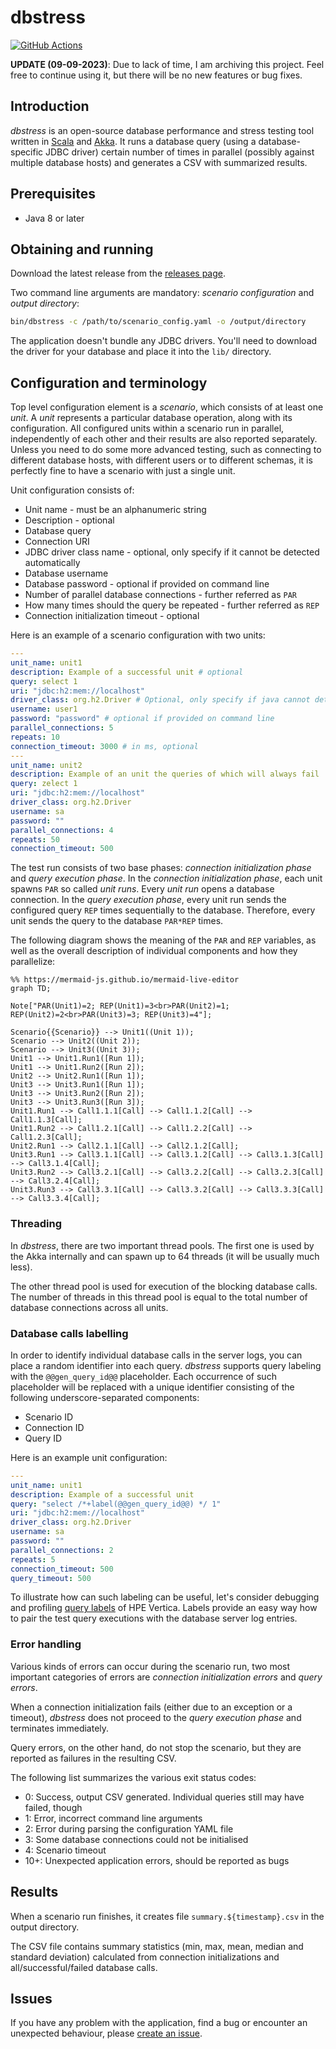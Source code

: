 # dbstress

 [![GitHub Actions](https://github.com/semberal/dbstress/workflows/build/badge.svg)](https://github.com/semberal/dbstress/actions)

**UPDATE (09-09-2023)**: Due to lack of time, I am archiving this project. Feel free to continue using it, but there will be no new 
features or bug fixes.

## Introduction

_dbstress_ is an open-source database performance and stress testing tool written in
[Scala](http://www.scala-lang.org/) and [Akka](http://akka.io). It runs a database query
(using a database-specific JDBC driver) certain number of times in parallel (possibly against multiple database hosts)
and generates a CSV with summarized results.

## Prerequisites
* Java 8 or later

## Obtaining and running

Download the latest release from the [releases page](https://github.com/semberal/dbstress/releases). 

Two command line arguments are mandatory: _scenario configuration_ and _output directory_:

```bash
bin/dbstress -c /path/to/scenario_config.yaml -o /output/directory
```

The application doesn't bundle any JDBC drivers. You'll need to download the driver for your database and place
it into the `lib/` directory.

## Configuration and terminology

Top level configuration element is a _scenario_, which consists of at least one _unit_.
A _unit_ represents a particular database operation, along with its configuration.
All configured units within a scenario run in parallel, independently of each other and their results are also
reported separately. Unless you need to do some more advanced testing, such as connecting to different database hosts, with
different users or to different schemas, it is perfectly fine to have a scenario with just a single unit.

Unit configuration consists of:

* Unit name - must be an alphanumeric string
* Description - optional
* Database query
* Connection URI
* JDBC driver class name - optional, only specify if it cannot be detected automatically
* Database username
* Database password - optional if provided on command line
* Number of parallel database connections - further referred as `PAR`
* How many times should the query be repeated - further referred as `REP`
* Connection initialization timeout - optional

Here is an example of a scenario configuration with two units:

```yaml
---
unit_name: unit1
description: Example of a successful unit # optional
query: select 1
uri: "jdbc:h2:mem://localhost"
driver_class: org.h2.Driver # Optional, only specify if java cannot detect it
username: user1
password: "password" # optional if provided on command line
parallel_connections: 5
repeats: 10
connection_timeout: 3000 # in ms, optional
---
unit_name: unit2
description: Example of an unit the queries of which will always fail
query: zelect 1
uri: "jdbc:h2:mem://localhost"
driver_class: org.h2.Driver
username: sa
password: ""
parallel_connections: 4
repeats: 50
connection_timeout: 500
```

The test run consists of two base phases: _connection initialization phase_ and _query execution phase_.
In the _connection initialization phase_, each unit spawns `PAR` so called _unit runs_.
Every _unit run_ opens a database connection.
In the _query execution phase_, every unit run sends the configured query `REP` times sequentially to the database.
Therefore, every unit sends the query to the database `PAR*REP` times.

The following diagram shows the meaning of the `PAR` and `REP` variables, as well as the overall description of
individual components and how they parallelize:

```mermaid
%% https://mermaid-js.github.io/mermaid-live-editor
graph TD;

Note["PAR(Unit1)=2; REP(Unit1)=3<br>PAR(Unit2)=1; REP(Unit2)=2<br>PAR(Unit3)=3; REP(Unit3)=4"];

Scenario{{Scenario}} --> Unit1((Unit 1));
Scenario --> Unit2((Unit 2));
Scenario --> Unit3((Unit 3));
Unit1 --> Unit1.Run1([Run 1]);
Unit1 --> Unit1.Run2([Run 2]);
Unit2 --> Unit2.Run1([Run 1]);
Unit3 --> Unit3.Run1([Run 1]);
Unit3 --> Unit3.Run2([Run 2]);
Unit3 --> Unit3.Run3([Run 3]);
Unit1.Run1 --> Call1.1.1[Call] --> Call1.1.2[Call] --> Call1.1.3[Call];
Unit1.Run2 --> Call1.2.1[Call] --> Call1.2.2[Call] --> Call1.2.3[Call];
Unit2.Run1 --> Call2.1.1[Call] --> Call2.1.2[Call];
Unit3.Run1 --> Call3.1.1[Call] --> Call3.1.2[Call] --> Call3.1.3[Call] --> Call3.1.4[Call];
Unit3.Run2 --> Call3.2.1[Call] --> Call3.2.2[Call] --> Call3.2.3[Call] --> Call3.2.4[Call];
Unit3.Run3 --> Call3.3.1[Call] --> Call3.3.2[Call] --> Call3.3.3[Call] --> Call3.3.4[Call];
```

### Threading
In _dbstress_, there are two important thread pools. The first one is used by the Akka internally and can spawn up
to 64 threads (it will be usually much less).

The other thread pool is used for execution of the blocking database calls.
The number of threads in this thread pool is equal to the total number of database connections across all units.

### Database calls labelling

In order to identify individual database calls in the server logs, you can place a random identifier into
each query. _dbstress_ supports query labeling with the `@@gen_query_id@@` placeholder. Each occurrence of such
placeholder will be replaced with a unique identifier consisting of the following underscore-separated components:

* Scenario ID
* Connection ID
* Query ID

Here is an example unit configuration:

```yaml
---
unit_name: unit1
description: Example of a successful unit
query: "select /*+label(@@gen_query_id@@) */ 1"
uri: "jdbc:h2:mem://localhost"
driver_class: org.h2.Driver
username: sa
password: ""
parallel_connections: 2
repeats: 5
connection_timeout: 500
query_timeout: 500
```

To illustrate how can such labeling can be useful, let's consider debugging and profiling
[query labels](https://my.vertica.com/docs/7.1.x/HTML/Content/Authoring/AdministratorsGuide/Profiling/HowToLabelQueriesForProfiling.htm)
of HPE Vertica. Labels provide an easy way how to pair the test query executions with the database server log entries.

### Error handling

Various kinds of errors can occur during the scenario run, two most important categories of errors are
_connection initialization errors_ and _query errors_.

When a connection initialization fails (either due to an exception or a timeout),
_dbstress_ does not proceed to the _query execution phase_ and terminates immediately.

Query errors, on the other hand, do not stop the scenario, but they are reported as failures in the resulting CSV.

The following list summarizes the various exit status codes:

* 0: Success, output CSV generated. Individual queries still may have failed, though
* 1: Error, incorrect command line arguments
* 2: Error during parsing the configuration YAML file
* 3: Some database connections could not be initialised
* 4: Scenario timeout
* 10+: Unexpected application errors, should be reported as bugs

## Results

When a scenario run finishes, it creates file `summary.${timestamp}.csv` in the output directory.

The CSV file contains summary statistics (min, max, mean, median and standard deviation) calculated
from connection initializations and all/successful/failed database calls.

## Issues
If you have any problem with the application, find a bug or encounter an unexpected behaviour,
please [create an issue](https://github.com/semberal/dbstress/issues/new).
